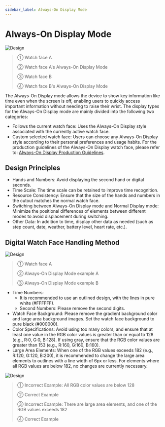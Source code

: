 ```yaml
---
sidebar_label: Always-On Display Mode
---
```


# Always-On Display Mode

![Design](/img/design/2ffc61f3-4d57-4570-9500-071e80ffea80.png)

> ① Watch face A
>
> ② Watch face A's Always-On Display Mode
>
> ③ Watch face B
>
> ④ Watch face B's Always-On Display Mode

The Always-On Display mode allows the device to show key information like time even when the screen is off, enabling users to quickly access important information without needing to raise their wrist.
The display types for the Always-On Display mode are mainly divided into the following two categories:

- Follows the current watch face: Uses the Always-On Display style associated with the currently active watch face.
- Custom selected watch face: Users can choose any Always-On Display style according to their personal preferences and usage habits.
For the production guidelines of the Always-On Display watch face, please refer to: [Always-On Display Production Guidelines](../../watchface/specification.md).

## Design Principles

- Hands and Numbers: Avoid displaying the second hand or digital seconds.
- Time Scale: The time scale can be retained to improve time recognition.
- Resource Consistency: Ensure that the size of the hands and numbers in the cutout matches the normal watch face.
- Switching between Always-On Display mode and Normal Display mode: Minimize the positional differences of elements between different modes to avoid displacement during switching.
- Other Data: In addition to time, display other data as needed (such as step count, date, weather, battery level, heart rate, etc.).

## Digital Watch Face Handling Method

![Design](/img/design/e8c952bb-e60e-4903-8705-684eeaf6f235.png)
> ① Watch face A
>
> ② Always-On Display Mode example A
>
> ③ Always-On Display Mode example B

- Time Numbers:
  - It is recommended to use an outlined design, with the lines in pure white (#FFFFFF).
  - Second Numbers: Please remove the second digits.
- Watch Face Background: Please remove the gradient background color and large area background images. Set the watch face background to pure black (#000000).
- Color Specifications: Avoid using too many colors, and ensure that at least one value in the RGB color values is greater than or equal to 128 (e.g., R:0, G:0, B:128). If using gray, ensure that the RGB color values are greater than 153 (e.g., R:160, G:160, B:160).
- Large Area Elements: When one of the RGB values exceeds 182 (e.g., R:120, G:120, B:200), it is recommended to change the large area elements to outlines with a line width of 6px or less. For elements where all RGB values are below 182, no changes are currently necessary.

![Design](/img/design/05dffa12-3cd7-45a0-b120-e545ec4bb073.png)

> ① Incorrect Example: All RGB color values are below 128
>
> ② Correct Example
>
> ③ Incorrect Example: There are large area elements, and one of the RGB values exceeds 182
>
> ④ Correct Example
